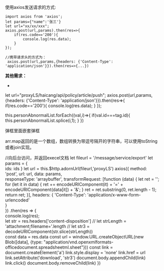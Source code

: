 使用axios发送请求的方式:

```
import axios from 'axios';
let params={"name":'张三'}
let url="xx/xx/xxx";
axios.post(url,params).then(res=>{
    if(res.code=='200'){
    	console.log(res.data);
    }
});

//携带请求头的方式为：
 axios.post(url,params,{headers: {'Content-Type': 'application/json'}}).then(res=>{...})
```





**其他需求：**

+ 









let url="proxyLS/haicang/api/policy/article/push";
        axios.post(url,params,{headers: {'Content-Type': 'application/json'}}).then(res=>{
            if(res.code=='200'){
                console.log(res.data);
            }
        });



this.personAbnormalList.forEach((val,i)=>{
          if(val.id===tag.id){
              this.personAbnormalList.splice(i,1);
          }
      })


弹框里面嵌套弹框
<template>
  <el-button type="text" @click="outerVisible = true">点击打开外层 Dialog</el-button>

  <el-dialog title="外层 Dialog" :visible.sync="outerVisible">
    <el-dialog
      width="30%"
      title="内层 Dialog"
      :visible.sync="innerVisible"
      append-to-body>
    </el-dialog>
    <div slot="footer" class="dialog-footer">
      <el-button @click="outerVisible = false">取 消</el-button>
      <el-button type="primary" @click="innerVisible = true">打开内层 Dialog</el-button>
    </div>
  </el-dialog>
</template>


arr.map返回的是一个数组，数组转换为带逗号隔开的字符串，可以使用toString或者join实现。




//向后台访问，并返回execel文档
let fileurl = '/message/service/export'
      let params = {       
        ids: ids
      }
      let url = this.$http.adornUrl(fileurl,'proxyLS') 
      axios({
          method: 'post',
          url: url,
          data: params,         
          responseType: 'arraybuffer',
          transformRequest: [function (data) {
            let ret = '';
            for (let it in data) {
                ret += encodeURIComponent(it) + '=' + encodeURIComponent(data[it]) + '&';
            }
            ret = ret.substring(0, ret.length - 1);
            return ret;
          }],
          headers: {
            'Content-Type': 'application/x-www-form-urlencoded'            
          }       
      })
      .then(res => {    
          console.log(res);         
          let str = res.headers['content-disposition']
        //   let strLength = 'attachment;filename='.length
        //   let str3 = decodeURIComponent(str.slice(strLength))        
          const data = res.data
          const url = window.URL.createObjectURL(new Blob([data], {type: "application/vnd.openxmlformats-officedocument.spreadsheetml.sheet"}))
          const link = document.createElement('a')
          link.style.display = 'none'
          link.href = url
          link.setAttribute('download', 'str3')
          document.body.appendChild(link)
          link.click()
          document.body.removeChild(link)
      })
